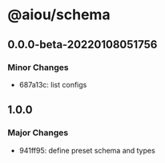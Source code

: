 # @aiou/schema

## 0.0.0-beta-20220108051756

### Minor Changes

- 687a13c: list configs

## 1.0.0

### Major Changes

- 941ff95: define preset schema and types
